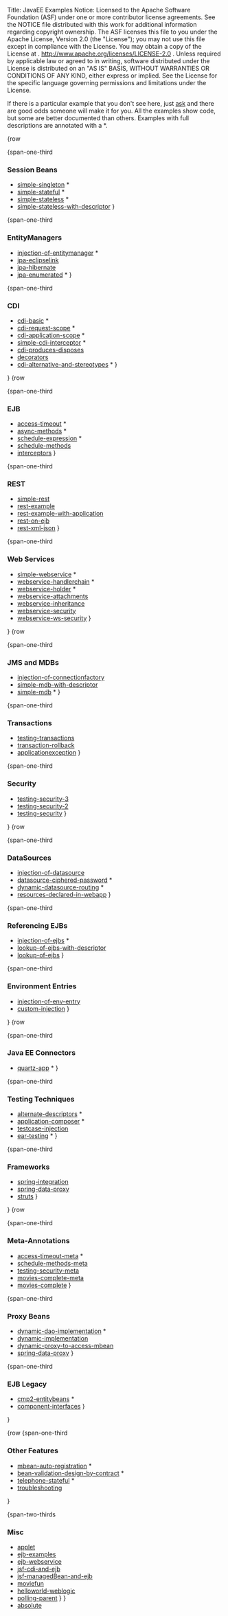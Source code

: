 Title: JavaEE Examples
Notice:    Licensed to the Apache Software Foundation (ASF) under one
           or more contributor license agreements.  See the NOTICE file
           distributed with this work for additional information
           regarding copyright ownership.  The ASF licenses this file
           to you under the Apache License, Version 2.0 (the
           "License"); you may not use this file except in compliance
           with the License.  You may obtain a copy of the License at
           .
             http://www.apache.org/licenses/LICENSE-2.0
           .
           Unless required by applicable law or agreed to in writing,
           software distributed under the License is distributed on an
           "AS IS" BASIS, WITHOUT WARRANTIES OR CONDITIONS OF ANY
           KIND, either express or implied.  See the License for the
           specific language governing permissions and limitations
           under the License.

If there is a particular example that you don't see here, just [ask](mailto:dev@openejb.apache.org?subject=Example+request) and there are good odds someone will make it for you.
All the examples show code, but some are better documented than others.  Examples with full descriptions are annotated with a *.

{row


{span-one-third
### Session Beans

 - [simple-singleton](simple-singleton/README.html) *
 - [simple-stateful](simple-stateful/README.html) *
 - [simple-stateless](simple-stateless/README.html) *
 - [simple-stateless-with-descriptor](simple-stateless-with-descriptor/README.html)
}

{span-one-third
### EntityManagers

 - [injection-of-entitymanager](injection-of-entitymanager/README.html) *
 - [jpa-eclipselink](jpa-eclipselink/README.html)
 - [jpa-hibernate](jpa-hibernate/README.html)
 - [jpa-enumerated](jpa-enumerated/README.html) *
}


{span-one-third
### CDI

 - [cdi-basic](cdi-basic/README.html) *
 - [cdi-request-scope](cdi-request-scope/README.html) *
 - [cdi-application-scope](cdi-application-scope/README.html) *
 - [simple-cdi-interceptor](simple-cdi-interceptor/README.html) *
 - [cdi-produces-disposes](cdi-produces-disposes/README.html)
 - [decorators](decorators/README.html)
 - [cdi-alternative-and-stereotypes](cdi-alternative-and-stereotypes/README.html) *
}

}
{row

{span-one-third
### EJB

 - [access-timeout](access-timeout/README.html) *
 - [async-methods](async-methods/README.html) *
 - [schedule-expression](schedule-expression/README.html) *
 - [schedule-methods](schedule-methods/README.html)
 - [interceptors](interceptors/README.html)
}

{span-one-third
### REST

 - [simple-rest](simple-rest/README.html)
 - [rest-example](rest-example/README.html)
 - [rest-example-with-application](rest-example-with-application/README.html)
 - [rest-on-ejb](rest-on-ejb/README.html)
 - [rest-xml-json](rest-example/README.html)
}

{span-one-third
### Web Services

 - [simple-webservice](simple-webservice/README.html) *
 - [webservice-handlerchain](webservice-handlerchain/README.html) *
 - [webservice-holder](webservice-holder/README.html) *
 - [webservice-attachments](webservice-attachments/README.html)
 - [webservice-inheritance](webservice-inheritance/README.html)
 - [webservice-security](webservice-security/README.html)
 - [webservice-ws-security](webservice-ws-security/README.html)
}

}
{row

{span-one-third
### JMS and MDBs

 - [injection-of-connectionfactory](injection-of-connectionfactory/README.html)
 - [simple-mdb-with-descriptor](simple-mdb-with-descriptor/README.html)
 - [simple-mdb](simple-mdb/README.html) *
}

{span-one-third
###  Transactions

 - [testing-transactions](testing-transactions/README.html)
 - [transaction-rollback](transaction-rollback/README.html)
 - [applicationexception](applicationexception/README.html)
}

{span-one-third
###  Security

 - [testing-security-3](testing-security-3/README.html)
 - [testing-security-2](testing-security-2/README.html)
 - [testing-security](testing-security/README.html)
}

}
{row

{span-one-third
### DataSources

 - [injection-of-datasource](injection-of-datasource/README.html)
 - [datasource-ciphered-password](datasource-ciphered-password/README.html) *
 - [dynamic-datasource-routing](dynamic-datasource-routing/README.html) *
 - [resources-declared-in-webapp](resources-declared-in-webapp/README.html)
}

{span-one-third
### Referencing EJBs

 - [injection-of-ejbs](injection-of-ejbs/README.html) *
 - [lookup-of-ejbs-with-descriptor](lookup-of-ejbs-with-descriptor/README.html)
 - [lookup-of-ejbs](lookup-of-ejbs/README.html)
}

{span-one-third
### Environment Entries

 - [injection-of-env-entry](injection-of-env-entry/README.html)
 - [custom-injection](custom-injection/README.html)
}

}
{row

{span-one-third
### Java EE Connectors

 - [quartz-app](quartz-app/README.html) *
}

{span-one-third
### Testing Techniques

 - [alternate-descriptors](alternate-descriptors/README.html) *
 - [application-composer](application-composer/README.html) *
 - [testcase-injection](testcase-injection/README.html)
 - [ear-testing](ear-testing/README.html) *
}

{span-one-third
###  Frameworks

 - [spring-integration](spring-integration/README.html)
 - [spring-data-proxy](spring-data-proxy/README.html)
 - [struts](struts/README.html)
}

}
{row

{span-one-third
### Meta-Annotations

 - [access-timeout-meta](access-timeout-meta/README.html) *
 - [schedule-methods-meta](schedule-methods-meta/README.html)
 - [testing-security-meta](testing-security-meta/README.html)
 - [movies-complete-meta](movies-complete-meta/README.html)
 - [movies-complete](movies-complete/README.html)
}

{span-one-third
###  Proxy Beans

 - [dynamic-dao-implementation](dynamic-dao-implementation/README.html) *
 - [dynamic-implementation](dynamic-implementation/README.html)
 - [dynamic-proxy-to-access-mbean](dynamic-proxy-to-access-mbean/README.html)
 - [spring-data-proxy](spring-data-proxy/README.html) 
}


{span-one-third
### EJB Legacy

 - [cmp2-entitybeans](simple-cmp2/README.html) *
 - [component-interfaces](component-interfaces/README.html)
}

}

{row
{span-one-third
###  Other Features

 - [mbean-auto-registration](mbean-auto-registration/README.html) *
 - [bean-validation-design-by-contract](bean-validation-design-by-contract/README.html) *
 - [telephone-stateful](telephone-stateful/README.html) *
 - [troubleshooting](troubleshooting/README.html)

}

{span-two-thirds
### Misc

 - [applet](applet/README.html)
 - [ejb-examples](ejb-examples/README.html)
 - [ejb-webservice](ejb-webservice/README.html)
 - [jsf-cdi-and-ejb](jsf-cdi-and-ejb/README.html)
 - [jsf-managedBean-and-ejb](jsf-managedBean-and-ejb/README.html)
 - [moviefun](moviefun/README.html)
 - [helloworld-weblogic](helloworld-weblogic/README.html)
 - [polling-parent](polling-parent/README.html)
}
}
 - [absolute](/foo.html)